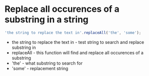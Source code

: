 # Replace all occurences of a substring in a string

```javascript
'the string to replace the text in'.replaceAll('the', 'some');
```

- the string to replace the text in - test string to search and replace substring in
- replaceAll - this function will find and replace all occurences of a substring
- 'the' - what substring to search for
- 'some' - replacement string
